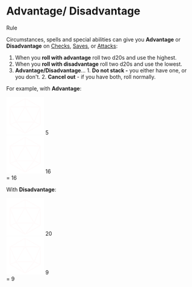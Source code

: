 # Advantage/ Disadvantage

Rule

Circumstances, spells and special abilities can give you **Advantage** or **Disadvantage** on [Checks](pages/rules/rolling/checks.md), [Saves](pages/rules/rolling/saves.md), or [Attacks](pages/combat/attacks.md):

  1. When you **roll with advantage** roll two d20s and use the highest.
  2. When you **roll with disadvantage** roll two d20s and use the lowest.
  3. **Advantage/Disadvantage**...
    1. **Do not stack -** you either have one, or you don't.
    2. **Cancel out** - if you have both, roll normally.

For example, with **Advantage**:

<div class="example-roll">
  <div class="roll">
    <img src="assets/images/d20.svg" style="width: 100px;">
    <span class="result">5</span>
  </div>
  <div class="roll">
    <img src="assets/images/d20.svg" style="width: 100px;">
    <span class="result">16</span>
  </div>
  =
  16
</div>

With **Disadvantage**:

<div class="example-roll">
  <div class="roll">
    <img src="assets/images/d20.svg" style="width: 100px;">
    <span class="result">20</span>
  </div>
  <div class="roll">
    <img src="assets/images/d20.svg" style="width: 100px;">
    <span class="result">9</span>
  </div>
  =
  9
  </div>

